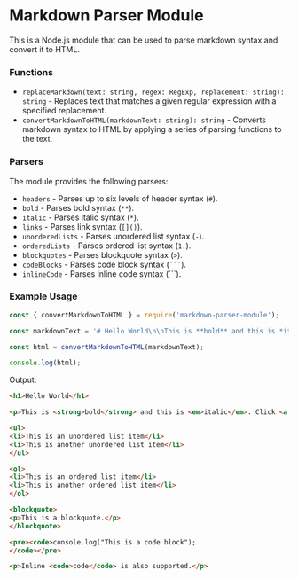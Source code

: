 # Markdown Parser Module

This is a Node.js module that can be used to parse markdown syntax and convert it to HTML.

### Functions

- `replaceMarkdown(text: string, regex: RegExp, replacement: string): string` - Replaces text that matches a given regular expression with a specified replacement.
- `convertMarkdownToHTML(markdownText: string): string` - Converts markdown syntax to HTML by applying a series of parsing functions to the text.

### Parsers

The module provides the following parsers:

- `headers` - Parses up to six levels of header syntax (`#`).
- `bold` - Parses bold syntax (`**`).
- `italic` - Parses italic syntax (`*`).
- `links` - Parses link syntax (`[]()`).
- `unorderedLists` - Parses unordered list syntax (`-`).
- `orderedLists` - Parses ordered list syntax (`1.`).
- `blockquotes` - Parses blockquote syntax (`>`).
- `codeBlocks` - Parses code block syntax (`` ``` ``).
- `inlineCode` - Parses inline code syntax (`\``).

### Example Usage

```javascript
const { convertMarkdownToHTML } = require('markdown-parser-module');

const markdownText = '# Hello World\n\nThis is **bold** and this is *italic*. Click [here](https://example.com) to visit a link.\n\n- This is an unordered list item\n- This is another unordered list item\n\n1. This is an ordered list item\n2. This is another ordered list item\n\n> This is a blockquote.\n\n```\nconsole.log("This is a code block");\n```\n\nInline `code` is also supported.';

const html = convertMarkdownToHTML(markdownText);

console.log(html);
```

Output:

```html
<h1>Hello World</h1>

<p>This is <strong>bold</strong> and this is <em>italic</em>. Click <a href="https://example.com">here</a> to visit a link.</p>

<ul>
<li>This is an unordered list item</li>
<li>This is another unordered list item</li>
</ul>

<ol>
<li>This is an ordered list item</li>
<li>This is another ordered list item</li>
</ol>

<blockquote>
<p>This is a blockquote.</p>
</blockquote>

<pre><code>console.log("This is a code block");
</code></pre>

<p>Inline <code>code</code> is also supported.</p>
```